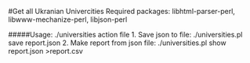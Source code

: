 #Get all Ukranian Univercities
Required packages: libhtml-parser-perl, libwww-mechanize-perl, libjson-perl

#####Usage: ./universities action file
	1. Save json to file:
		./universities.pl save report.json
	2. Make report from json file:
		./universities.pl show report.json >report.csv
